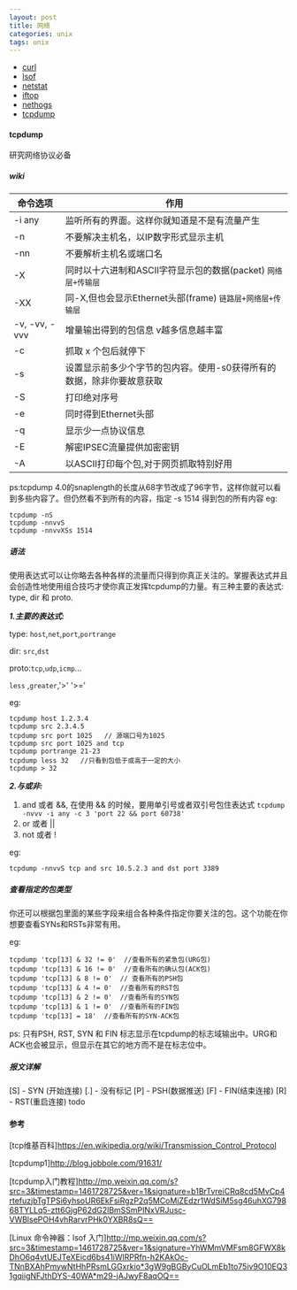 ```yaml
---
layout: post
title: 网络
categories: unix
tags: unix
---
```


*   [curl](#curl)
*   [lsof](#lsof)
*   [netstat](#netstat)
*   [iftop](#iftop) 
*   [nethogs](#nethogs)
*   [tcpdump](#tcpdump)

#### tcpdump

研究网络协议必备

##### wiki

|命令选项|作用|
|-|-|
|-i any|  监听所有的界面。这样你就知道是不是有流量产生|
|-n| 不要解决主机名，以IP数字形式显示主机|
|-nn|不要解析主机名或端口名|
|-X|同时以十六进制和ASCII字符显示包的数据(packet) `网络层+传输层`|
|-XX|同-X,但也会显示Ethernet头部(frame) `链路层+网络层+传输层`|
|-v, -vv, -vvv|增量输出得到的包信息 v越多信息越丰富|
|-c|抓取 x 个包后就停下|
|-s|设置显示前多少个字节的包内容。使用-s0获得所有的数据，除非你要故意获取|
|-S|打印绝对序号|
|-e|同时得到Ethernet头部|
|-q|显示少一点协议信息|
|-E|解密IPSEC流量提供加密密钥|
|-A|以ASCII打印每个包,对于网页抓取特别好用|

ps:tcpdump 4.0的snaplength的长度从68字节改成了96字节，这样你就可以看到多些内容了。但仍然看不到所有的内容，指定 -s 1514 得到包的所有内容
eg:

    tcpdump -nS
    tcpdump -nnvvS
    tcpdump -nnvvXSs 1514

##### 语法

使用表达式可以让你略去各种各样的流量而只得到你真正关注的。掌握表达式并且会创造性地使用组合技巧才使你真正发挥tcpdump的力量。有三种主要的表达式: type, dir 和 proto.

***1.主要的表达式:***

type: `host`,`net`,`port`,`portrange`

dir: `src`,`dst`

proto:`tcp`,`udp`,`icmp`...

`less` ,`greater`,'>' '>='

eg:
    
    tcpdump host 1.2.3.4
    tcpdump src 2.3.4.5
    tcpdump src port 1025   // 源端口号为1025
    tcpdump src port 1025 and tcp
    tcpdump portrange 21-23
    tcpdump less 32   //只看到包低于或高于一定的大小
    tcpdump > 32

***2.与或非:***

1.  and 或者 &&, 在使用 && 的时候，要用单引号或者双引号包住表达式 `tcpdump -nvvv -i any -c 3 'port 22 && port 60738'`
2.  or 或者 \|\|
3.  not 或者 !

eg:

    tcpdump -nnvvS tcp and src 10.5.2.3 and dst port 3389

##### 查看指定的包类型

你还可以根据包里面的某些字段来组合各种条件指定你要关注的包。这个功能在你想要查看SYNs和RSTs非常有用。

eg:

    tcpdump 'tcp[13] & 32 != 0'  //查看所有的紧急包(URG包)
    tcpdump 'tcp[13] & 16 != 0'  //查看所有的确认包(ACK包)
    tcpdump 'tcp[13] & 8 != 0'  // 查看所有的PSH包
    tcpdump 'tcp[13] & 4 != 0'  //查看所有的RST包
    tcpdump 'tcp[13] & 2 != 0'  //查看所有的SYN包
    tcpdump 'tcp[13] & 1 != 0'  //查看所有的FIN包
    tcpdump 'tcp[13] = 18'  //查看所有的SYN-ACK包

ps:
只有PSH, RST, SYN 和 FIN 标志显示在tcpdump的标志域输出中。URG和ACK也会被显示，但显示在其它的地方而不是在标志位中。

##### 报文详解

\[S\] - SYN (开始连接)
\[.\] - 没有标记
\[P\] - PSH(数据推送)
\[F\] - FIN(结束连接)
\[R\] - RST(重启连接) 
todo

#### 参考

[tcp维基百科]<https://en.wikipedia.org/wiki/Transmission_Control_Protocol>

[tcpdump1]<http://blog.jobbole.com/91631/>

[tcpdump入门教程]<http://mp.weixin.qq.com/s?src=3&timestamp=1461728725&ver=1&signature=b1BrTvreiCRq8cd5MvCp4rtefuzjbTgTPSi6yhsoUR6EkFsiRgzP2q5MCoMjZEdzr1WdSiM5sg46uhXG79868TYLLq5-ztt6GjgP62dG2lBmSSmPINxVRJusc-VWBlsePOH4vhRarvrPHk0YXBR8sQ==>

[Linux 命令神器：lsof 入门]<http://mp.weixin.qq.com/s?src=3&timestamp=1461728725&ver=1&signature=YhWMmVMFsm8GFWX8kDhO6q4vtUEJTeXEicd6bs41iWlRPRfn-h2KAkOc-TNnBXAhPmywNtHhPRsmLGGxrkio*3gW9gBGByCuOLmEb1to75iv9O10EQ31gqiigNFJthDYS-40WA*m29-jAJwyF8aqOQ==>